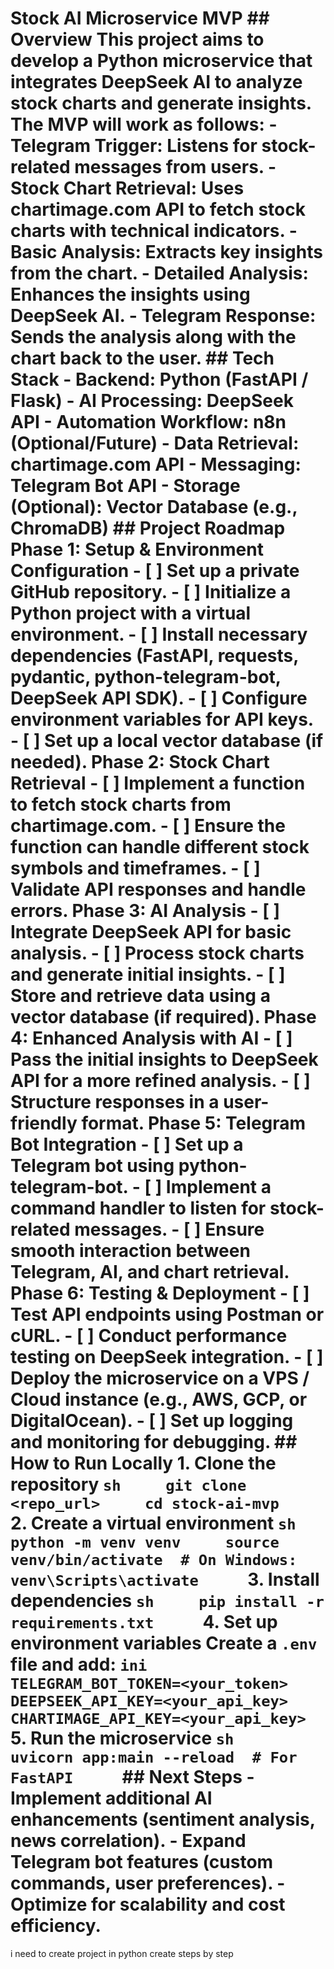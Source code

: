 # Stock AI Microservice MVP  ## Overview  This project aims to develop a Python microservice that integrates DeepSeek AI to analyze stock charts and generate insights. The MVP will work as follows:  -   **Telegram Trigger:** Listens for stock-related messages from users. -   **Stock Chart Retrieval:** Uses chartimage.com API to fetch stock charts with technical indicators. -   **Basic Analysis:** Extracts key insights from the chart. -   **Detailed Analysis:** Enhances the insights using DeepSeek AI. -   **Telegram Response:** Sends the analysis along with the chart back to the user.  ## Tech Stack  -   **Backend:** Python (FastAPI / Flask) -   **AI Processing:** DeepSeek API -   **Automation Workflow:** n8n (Optional/Future) -   **Data Retrieval:** chartimage.com API -   **Messaging:** Telegram Bot API -   **Storage (Optional):** Vector Database (e.g., ChromaDB)  ## Project Roadmap  **Phase 1: Setup & Environment Configuration**  -   \[ ] Set up a private GitHub repository. -   \[ ] Initialize a Python project with a virtual environment. -   \[ ] Install necessary dependencies (FastAPI, requests, pydantic, python-telegram-bot, DeepSeek API SDK). -   \[ ] Configure environment variables for API keys. -   \[ ] Set up a local vector database (if needed).  **Phase 2: Stock Chart Retrieval**  -   \[ ] Implement a function to fetch stock charts from chartimage.com. -   \[ ] Ensure the function can handle different stock symbols and timeframes. -   \[ ] Validate API responses and handle errors.  **Phase 3: AI Analysis**  -   \[ ] Integrate DeepSeek API for basic analysis. -   \[ ] Process stock charts and generate initial insights. -   \[ ] Store and retrieve data using a vector database (if required).  **Phase 4: Enhanced Analysis with AI**  -   \[ ] Pass the initial insights to DeepSeek API for a more refined analysis. -   \[ ] Structure responses in a user-friendly format.  **Phase 5: Telegram Bot Integration**  -   \[ ] Set up a Telegram bot using python-telegram-bot. -   \[ ] Implement a command handler to listen for stock-related messages. -   \[ ] Ensure smooth interaction between Telegram, AI, and chart retrieval.  **Phase 6: Testing & Deployment**  -   \[ ] Test API endpoints using Postman or cURL. -   \[ ] Conduct performance testing on DeepSeek integration. -   \[ ] Deploy the microservice on a VPS / Cloud instance (e.g., AWS, GCP, or DigitalOcean). -   \[ ] Set up logging and monitoring for debugging.  ## How to Run Locally  1.  **Clone the repository**      ```sh     git clone <repo_url>     cd stock-ai-mvp     ```  2.  **Create a virtual environment**      ```sh     python -m venv venv     source venv/bin/activate  # On Windows: venv\Scripts\activate     ```  3.  **Install dependencies**      ```sh     pip install -r requirements.txt     ```  4.  **Set up environment variables**      Create a `.env` file and add:      ```ini     TELEGRAM_BOT_TOKEN=<your_token>     DEEPSEEK_API_KEY=<your_api_key>     CHARTIMAGE_API_KEY=<your_api_key>     ```  5.  **Run the microservice**      ```sh     uvicorn app:main --reload  # For FastAPI     ```  ## Next Steps  -   Implement additional AI enhancements (sentiment analysis, news correlation). -   Expand Telegram bot features (custom commands, user preferences). -   Optimize for scalability and cost efficiency. 
i need to create project in python create steps by step 
